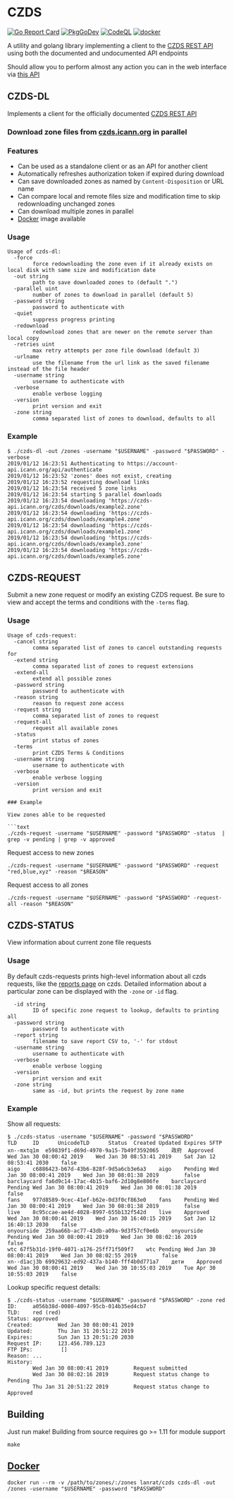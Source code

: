 # CZDS

[![Go Report Card](https://goreportcard.com/badge/github.com/lanrat/czds)](https://goreportcard.com/report/lanrat/czds)
[![PkgGoDev](https://pkg.go.dev/badge/github.com/lanrat/czds)](https://pkg.go.dev/github.com/lanrat/czds)
[![CodeQL](https://github.com/lanrat/czds/actions/workflows/codeql-analysis.yml/badge.svg)](https://github.com/lanrat/czds/actions/workflows/codeql-analysis.yml)
[![docker](https://github.com/lanrat/czds/actions/workflows/docker.yml/badge.svg)](https://github.com/lanrat/czds/actions/workflows/docker.yml)

A utility and golang library implementing a client to the [CZDS REST API](https://github.com/icann/czds-api-client-java/blob/master/docs/ICANN_CZDS_api.pdf)
using both the documented and undocumented API endpoints

Should allow you to perform almost any action you can in the web interface via [this API](https://pkg.go.dev/github.com/lanrat/czds)

## CZDS-DL

Implements a client for the officially documented [CZDS REST API](https://github.com/icann/czds-api-client-java/blob/master/docs/ICANN_CZDS_api.pdf)

### Download zone files from [czds.icann.org](https://czds.icann.org) in parallel

### Features

* Can be used as a standalone client or as an API for another client
* Automatically refreshes authorization token if expired during download
* Can save downloaded zones as named by `Content-Disposition` or URL name
* Can compare local and remote files size and modification time to skip redownloading unchanged zones
* Can download multiple zones in parallel
* [Docker](#docker) image available

### Usage

```console
Usage of czds-dl:
  -force
        force redownloading the zone even if it already exists on local disk with same size and modification date
  -out string
        path to save downloaded zones to (default ".")
  -parallel uint
        number of zones to download in parallel (default 5)
  -password string
        password to authenticate with
  -quiet
        suppress progress printing
  -redownload
        redownload zones that are newer on the remote server than local copy
  -retries uint
        max retry attempts per zone file download (default 3)
  -urlname
        use the filename from the url link as the saved filename instead of the file header
  -username string
        username to authenticate with
  -verbose
        enable verbose logging
  -version
        print version and exit
  -zone string
        comma separated list of zones to download, defaults to all
```

### Example

```shell
$ ./czds-dl -out /zones -username "$USERNAME" -password "$PASSWORD" -verbose
2019/01/12 16:23:51 Authenticating to https://account-api.icann.org/api/authenticate
2019/01/12 16:23:52 'zones' does not exist, creating
2019/01/12 16:23:52 requesting download links
2019/01/12 16:23:54 received 5 zone links
2019/01/12 16:23:54 starting 5 parallel downloads
2019/01/12 16:23:54 downloading 'https://czds-api.icann.org/czds/downloads/example2.zone'
2019/01/12 16:23:54 downloading 'https://czds-api.icann.org/czds/downloads/example4.zone'
2019/01/12 16:23:54 downloading 'https://czds-api.icann.org/czds/downloads/example1.zone'
2019/01/12 16:23:54 downloading 'https://czds-api.icann.org/czds/downloads/example3.zone'
2019/01/12 16:23:54 downloading 'https://czds-api.icann.org/czds/downloads/example5.zone'
```

## CZDS-REQUEST

Submit a new zone request or modify an existing CZDS request. Be sure to view and accept the terms and conditions with the `-terms` flag.

### Usage

```text
Usage of czds-request:
  -cancel string
        comma separated list of zones to cancel outstanding requests for
  -extend string
        comma separated list of zones to request extensions
  -extend-all
        extend all possible zones
  -password string
        password to authenticate with
  -reason string
        reason to request zone access
  -request string
        comma separated list of zones to request
  -request-all
        request all available zones
  -status
        print status of zones
  -terms
        print CZDS Terms & Conditions
  -username string
        username to authenticate with
  -verbose
        enable verbose logging
  -version
        print version and exit

### Example

View zones able to be requested

```text
./czds-request -username "$USERNAME" -password "$PASSWORD" -status  | grep -v pending | grep -v approved
```

Request access to new zones

```text
./czds-request -username "$USERNAME" -password "$PASSWORD" -request "red,blue,xyz" -reason "$REASON"
```

Request access to all zones

```text
./czds-request -username "$USERNAME" -password "$PASSWORD" -request-all -reason "$REASON"
```

## CZDS-STATUS

View information about current zone file requests

### Usage

By default czds-requests prints high-level information about all czds requests, like the [reports page](https://czds.icann.org/zone-requests/all) on czds.
Detailed information about a particular zone can be displayed with the `-zone` or `-id` flag.

```text
  -id string
        ID of specific zone request to lookup, defaults to printing all
  -password string
        password to authenticate with
  -report string
        filename to save report CSV to, '-' for stdout
  -username string
        username to authenticate with
  -verbose
        enable verbose logging
  -version
        print version and exit
  -zone string
        same as -id, but prints the request by zone name
```

### Example

Show all requests:

```text
$ ./czds-status -username "$USERNAME" -password "$PASSWORD"
TLD     ID      UnicodeTLD      Status  Created Updated Expires SFTP
xn--mxtq1m	e59839f1-d69d-4970-9a15-7b49f3592065	政府	Approved	Wed Jan 30 08:00:42 2019	Wed Jan 30 08:53:41 2019	Sat Jan 12 08:53:41 2030	false
aigo	c6886423-b67d-43b6-828f-9d5a6cb3e6a3	aigo	Pending	Wed Jan 30 08:00:41 2019	Wed Jan 30 08:01:38 2019		false
barclaycard	fa6d9c14-17ac-4b15-baf6-2d10g8e806fe	barclaycard	Pending	Wed Jan 30 08:00:41 2019	Wed Jan 30 08:01:38 2019		false
fans	977d8589-9cec-41ef-b62e-0d3f0cf863e0	fans	Pending	Wed Jan 30 08:00:41 2019	Wed Jan 30 08:01:38 2019		false
live	8c95ccae-ae4d-4028-8997-655b132f542d	live	Approved	Wed Jan 30 08:00:41 2019	Wed Jan 30 16:40:15 2019	Sat Jan 12 16:40:13 2030	false
onyourside	259aa66b-ac77-43db-a09a-9d3f57cf0e6b	onyourside	Pending	Wed Jan 30 08:00:41 2019	Wed Jan 30 08:02:16 2019		false
wtc	67f5b31d-19f0-4071-a176-25ff71f509f7	wtc	Pending	Wed Jan 30 08:00:41 2019	Wed Jan 30 08:02:55 2019		false
xn--d1acj3b	69929632-ed92-437a-b140-fff4b0d771a7	дети	Approved	Wed Jan 30 08:00:41 2019	Wed Jan 30 10:55:03 2019	Tue Apr 30 10:55:03 2019	false
```

Lookup specific request details:

```console
$ ./czds-status -username "$USERNAME" -password "$PASSWORD" -zone red
ID:     a056b38d-0080-4097-95cb-014b35ed4cb7
TLD:    red (red)
Status: approved
Created:        Wed Jan 30 08:00:41 2019
Updated:        Thu Jan 31 20:51:22 2019
Expires:        Sun Jan 13 20:51:20 2030
Request IP:     123.456.789.123
FTP IPs:         []
Reason: ...
History:
        Wed Jan 30 08:00:41 2019        Request submitted
        Wed Jan 30 08:02:16 2019        Request status change to Pending
        Thu Jan 31 20:51:22 2019        Request status change to Approved
```

## Building

Just run make!
Building from source requires go >= 1.11 for module support

```console
make
```

## [Docker](https://hub.docker.com/r/lanrat/czds/)

```console
docker run --rm -v /path/to/zones/:/zones lanrat/czds czds-dl -out /zones -username "$USERNAME" -password "$PASSWORD"
```
